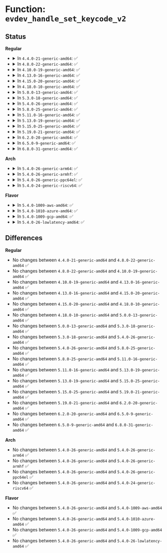 # Function: <code>evdev_handle_set_keycode_v2</code>

## Status
<b>Regular</b>
<ul>
<li>
<details>
<summary>In <code>4.4.0-21-generic-amd64</code>: ✅</summary>

```c
int evdev_handle_set_keycode_v2(struct input_dev * dev, void * p)
```

```json
{
  "name": "evdev_handle_set_keycode_v2",
  "collision_type": "Unique Static",
  "inline_type": "No",
  "funcs": [
    {
      "addr": 18446744071585584352,
      "name": "evdev_handle_set_keycode_v2",
      "external": false,
      "loc": "drivers/input/evdev.c:888",
      "file": "drivers/input/evdev.c",
      "inline": "seen, unknown",
      "caller_inline": [],
      "caller_func": [
        "drivers/input/evdev.c:evdev_do_ioctl"
      ]
    }
  ],
  "symbols": [
    {
      "addr": 18446744071585584352,
      "name": "evdev_handle_set_keycode_v2",
      "section": ".text",
      "bind": "STB_LOCAL",
      "size": 108
    }
  ]
}
```
</details>
</li>
<li>
<details>
<summary>In <code>4.8.0-22-generic-amd64</code>: ✅</summary>

```c
int evdev_handle_set_keycode_v2(struct input_dev * dev, void * p)
```

```json
{
  "name": "evdev_handle_set_keycode_v2",
  "collision_type": "Unique Static",
  "inline_type": "No",
  "funcs": [
    {
      "addr": 18446744071585978224,
      "name": "evdev_handle_set_keycode_v2",
      "external": false,
      "loc": "drivers/input/evdev.c:888",
      "file": "drivers/input/evdev.c",
      "inline": "seen, unknown",
      "caller_inline": [],
      "caller_func": [
        "drivers/input/evdev.c:evdev_do_ioctl"
      ]
    }
  ],
  "symbols": [
    {
      "addr": 18446744071585978224,
      "name": "evdev_handle_set_keycode_v2",
      "section": ".text",
      "bind": "STB_LOCAL",
      "size": 108
    }
  ]
}
```
</details>
</li>
<li>
<details>
<summary>In <code>4.10.0-19-generic-amd64</code>: ✅</summary>

```c
int evdev_handle_set_keycode_v2(struct input_dev * dev, void * p)
```

```json
{
  "name": "evdev_handle_set_keycode_v2",
  "collision_type": "Unique Static",
  "inline_type": "No",
  "funcs": [
    {
      "addr": 18446744071586166544,
      "name": "evdev_handle_set_keycode_v2",
      "external": false,
      "loc": "drivers/input/evdev.c:888",
      "file": "drivers/input/evdev.c",
      "inline": "seen, unknown",
      "caller_inline": [],
      "caller_func": [
        "drivers/input/evdev.c:evdev_do_ioctl"
      ]
    }
  ],
  "symbols": [
    {
      "addr": 18446744071586166544,
      "name": "evdev_handle_set_keycode_v2",
      "section": ".text",
      "bind": "STB_LOCAL",
      "size": 108
    }
  ]
}
```
</details>
</li>
<li>
<details>
<summary>In <code>4.13.0-16-generic-amd64</code>: ✅</summary>

```c
int evdev_handle_set_keycode_v2(struct input_dev * dev, void * p)
```

```json
{
  "name": "evdev_handle_set_keycode_v2",
  "collision_type": "Unique Static",
  "inline_type": "No",
  "funcs": [
    {
      "addr": 18446744071586255232,
      "name": "evdev_handle_set_keycode_v2",
      "external": false,
      "loc": "drivers/input/evdev.c:888",
      "file": "drivers/input/evdev.c",
      "inline": "seen, unknown",
      "caller_inline": [],
      "caller_func": [
        "drivers/input/evdev.c:evdev_do_ioctl"
      ]
    }
  ],
  "symbols": [
    {
      "addr": 18446744071586255232,
      "name": "evdev_handle_set_keycode_v2",
      "section": ".text",
      "bind": "STB_LOCAL",
      "size": 110
    }
  ]
}
```
</details>
</li>
<li>
<details>
<summary>In <code>4.15.0-20-generic-amd64</code>: ✅</summary>

```c
int evdev_handle_set_keycode_v2(struct input_dev * dev, void * p)
```

```json
{
  "name": "evdev_handle_set_keycode_v2",
  "collision_type": "Unique Static",
  "inline_type": "No",
  "funcs": [
    {
      "addr": 18446744071586718720,
      "name": "evdev_handle_set_keycode_v2",
      "external": false,
      "loc": "drivers/input/evdev.c:888",
      "file": "drivers/input/evdev.c",
      "inline": "seen, unknown",
      "caller_inline": [],
      "caller_func": [
        "drivers/input/evdev.c:evdev_do_ioctl"
      ]
    }
  ],
  "symbols": [
    {
      "addr": 18446744071586718720,
      "name": "evdev_handle_set_keycode_v2",
      "section": ".text",
      "bind": "STB_LOCAL",
      "size": 110
    }
  ]
}
```
</details>
</li>
<li>
<details>
<summary>In <code>4.18.0-10-generic-amd64</code>: ✅</summary>

```c
int evdev_handle_set_keycode_v2(struct input_dev * dev, void * p)
```

```json
{
  "name": "evdev_handle_set_keycode_v2",
  "collision_type": "Unique Static",
  "inline_type": "No",
  "funcs": [
    {
      "addr": 18446744071586984208,
      "name": "evdev_handle_set_keycode_v2",
      "external": false,
      "loc": "drivers/input/evdev.c:894",
      "file": "drivers/input/evdev.c",
      "inline": "seen, unknown",
      "caller_inline": [],
      "caller_func": [
        "drivers/input/evdev.c:evdev_do_ioctl"
      ]
    }
  ],
  "symbols": [
    {
      "addr": 18446744071586984208,
      "name": "evdev_handle_set_keycode_v2",
      "section": ".text",
      "bind": "STB_LOCAL",
      "size": 110
    }
  ]
}
```
</details>
</li>
<li>
<details>
<summary>In <code>5.0.0-13-generic-amd64</code>: ✅</summary>

```c
int evdev_handle_set_keycode_v2(struct input_dev * dev, void * p)
```

```json
{
  "name": "evdev_handle_set_keycode_v2",
  "collision_type": "Unique Static",
  "inline_type": "No",
  "funcs": [
    {
      "addr": 18446744071587145328,
      "name": "evdev_handle_set_keycode_v2",
      "external": false,
      "loc": "drivers/input/evdev.c:895",
      "file": "drivers/input/evdev.c",
      "inline": "seen, unknown",
      "caller_inline": [],
      "caller_func": [
        "drivers/input/evdev.c:evdev_do_ioctl"
      ]
    }
  ],
  "symbols": [
    {
      "addr": 18446744071587145328,
      "name": "evdev_handle_set_keycode_v2",
      "section": ".text",
      "bind": "STB_LOCAL",
      "size": 110
    }
  ]
}
```
</details>
</li>
<li>
<details>
<summary>In <code>5.3.0-18-generic-amd64</code>: ✅</summary>

```c
int evdev_handle_set_keycode_v2(struct input_dev * dev, void * p)
```

```json
{
  "name": "evdev_handle_set_keycode_v2",
  "collision_type": "Unique Static",
  "inline_type": "No",
  "funcs": [
    {
      "addr": 18446744071587410288,
      "name": "evdev_handle_set_keycode_v2",
      "external": false,
      "loc": "drivers/input/evdev.c:891",
      "file": "drivers/input/evdev.c",
      "inline": "seen, unknown",
      "caller_inline": [],
      "caller_func": [
        "drivers/input/evdev.c:evdev_do_ioctl"
      ]
    }
  ],
  "symbols": [
    {
      "addr": 18446744071587410288,
      "name": "evdev_handle_set_keycode_v2",
      "section": ".text",
      "bind": "STB_LOCAL",
      "size": 112
    }
  ]
}
```
</details>
</li>
<li>
<details>
<summary>In <code>5.4.0-26-generic-amd64</code>: ✅</summary>

```c
int evdev_handle_set_keycode_v2(struct input_dev * dev, void * p)
```

```json
{
  "name": "evdev_handle_set_keycode_v2",
  "collision_type": "Unique Static",
  "inline_type": "No",
  "funcs": [
    {
      "addr": 18446744071587613408,
      "name": "evdev_handle_set_keycode_v2",
      "external": false,
      "loc": "drivers/input/evdev.c:869",
      "file": "drivers/input/evdev.c",
      "inline": "seen, unknown",
      "caller_inline": [],
      "caller_func": [
        "drivers/input/evdev.c:evdev_do_ioctl"
      ]
    }
  ],
  "symbols": [
    {
      "addr": 18446744071587613408,
      "name": "evdev_handle_set_keycode_v2",
      "section": ".text",
      "bind": "STB_LOCAL",
      "size": 112
    }
  ]
}
```
</details>
</li>
<li>
<details>
<summary>In <code>5.8.0-25-generic-amd64</code>: ✅</summary>

```c
int evdev_handle_set_keycode_v2(struct input_dev * dev, void * p)
```

```json
{
  "name": "evdev_handle_set_keycode_v2",
  "collision_type": "Unique Static",
  "inline_type": "No",
  "funcs": [
    {
      "addr": 18446744071588477040,
      "name": "evdev_handle_set_keycode_v2",
      "external": false,
      "loc": "drivers/input/evdev.c:860",
      "file": "drivers/input/evdev.c",
      "inline": "seen, unknown",
      "caller_inline": [],
      "caller_func": [
        "drivers/input/evdev.c:evdev_do_ioctl"
      ]
    }
  ],
  "symbols": [
    {
      "addr": 18446744071588477040,
      "name": "evdev_handle_set_keycode_v2",
      "section": ".text",
      "bind": "STB_LOCAL",
      "size": 110
    }
  ]
}
```
</details>
</li>
<li>
<details>
<summary>In <code>5.11.0-16-generic-amd64</code>: ✅</summary>

```c
int evdev_handle_set_keycode_v2(struct input_dev * dev, void * p)
```

```json
{
  "name": "evdev_handle_set_keycode_v2",
  "collision_type": "Unique Static",
  "inline_type": "No",
  "funcs": [
    {
      "addr": 18446744071588506496,
      "name": "evdev_handle_set_keycode_v2",
      "external": false,
      "loc": "drivers/input/evdev.c:860",
      "file": "drivers/input/evdev.c",
      "inline": "seen, unknown",
      "caller_inline": [],
      "caller_func": [
        "drivers/input/evdev.c:evdev_do_ioctl"
      ]
    }
  ],
  "symbols": [
    {
      "addr": 18446744071588506496,
      "name": "evdev_handle_set_keycode_v2",
      "section": ".text",
      "bind": "STB_LOCAL",
      "size": 110
    }
  ]
}
```
</details>
</li>
<li>
<details>
<summary>In <code>5.13.0-19-generic-amd64</code>: ✅</summary>

```c
int evdev_handle_set_keycode_v2(struct input_dev * dev, void * p)
```

```json
{
  "name": "evdev_handle_set_keycode_v2",
  "collision_type": "Unique Static",
  "inline_type": "No",
  "funcs": [
    {
      "addr": 18446744071588389888,
      "name": "evdev_handle_set_keycode_v2",
      "external": false,
      "loc": "drivers/input/evdev.c:860",
      "file": "drivers/input/evdev.c",
      "inline": "seen, unknown",
      "caller_inline": [],
      "caller_func": [
        "drivers/input/evdev.c:evdev_do_ioctl"
      ]
    }
  ],
  "symbols": [
    {
      "addr": 18446744071588389888,
      "name": "evdev_handle_set_keycode_v2",
      "section": ".text",
      "bind": "STB_LOCAL",
      "size": 110
    }
  ]
}
```
</details>
</li>
<li>
<details>
<summary>In <code>5.15.0-25-generic-amd64</code>: ✅</summary>

```c
int evdev_handle_set_keycode_v2(struct input_dev * dev, void * p)
```

```json
{
  "name": "evdev_handle_set_keycode_v2",
  "collision_type": "Unique Static",
  "inline_type": "No",
  "funcs": [
    {
      "addr": 18446744071589054496,
      "name": "evdev_handle_set_keycode_v2",
      "external": false,
      "loc": "drivers/input/evdev.c:860",
      "file": "drivers/input/evdev.c",
      "inline": "seen, unknown",
      "caller_inline": [],
      "caller_func": [
        "drivers/input/evdev.c:evdev_do_ioctl"
      ]
    }
  ],
  "symbols": [
    {
      "addr": 18446744071589054496,
      "name": "evdev_handle_set_keycode_v2",
      "section": ".text",
      "bind": "STB_LOCAL",
      "size": 110
    }
  ]
}
```
</details>
</li>
<li>
<details>
<summary>In <code>5.19.0-21-generic-amd64</code>: ✅</summary>

```c
int evdev_handle_set_keycode_v2(struct input_dev * dev, void * p)
```

```json
{
  "name": "evdev_handle_set_keycode_v2",
  "collision_type": "Unique Static",
  "inline_type": "No",
  "funcs": [
    {
      "addr": 18446744071590496624,
      "name": "evdev_handle_set_keycode_v2",
      "external": false,
      "loc": "drivers/input/evdev.c:860",
      "file": "drivers/input/evdev.c",
      "inline": "seen, unknown",
      "caller_inline": [],
      "caller_func": [
        "drivers/input/evdev.c:evdev_do_ioctl"
      ]
    }
  ],
  "symbols": [
    {
      "addr": 18446744071590496624,
      "name": "evdev_handle_set_keycode_v2",
      "section": ".text",
      "bind": "STB_LOCAL",
      "size": 159
    }
  ]
}
```
</details>
</li>
<li>
<details>
<summary>In <code>6.2.0-20-generic-amd64</code>: ✅</summary>

```c
int evdev_handle_set_keycode_v2(struct input_dev * dev, void * p)
```

```json
{
  "name": "evdev_handle_set_keycode_v2",
  "collision_type": "Unique Static",
  "inline_type": "No",
  "funcs": [
    {
      "addr": 18446744071592143008,
      "name": "evdev_handle_set_keycode_v2",
      "external": false,
      "loc": "drivers/input/evdev.c:860",
      "file": "drivers/input/evdev.c",
      "inline": "seen, unknown",
      "caller_inline": [],
      "caller_func": [
        "drivers/input/evdev.c:evdev_do_ioctl"
      ]
    }
  ],
  "symbols": [
    {
      "addr": 18446744071592143008,
      "name": "evdev_handle_set_keycode_v2",
      "section": ".text",
      "bind": "STB_LOCAL",
      "size": 159
    }
  ]
}
```
</details>
</li>
<li>
<details>
<summary>In <code>6.5.0-9-generic-amd64</code>: ✅</summary>

```c
int evdev_handle_set_keycode_v2(struct input_dev * dev, void * p)
```

```json
{
  "name": "evdev_handle_set_keycode_v2",
  "collision_type": "Unique Static",
  "inline_type": "No",
  "funcs": [
    {
      "addr": 18446744071592566416,
      "name": "evdev_handle_set_keycode_v2",
      "external": false,
      "loc": "drivers/input/evdev.c:860",
      "file": "drivers/input/evdev.c",
      "inline": "seen, unknown",
      "caller_inline": [],
      "caller_func": [
        "drivers/input/evdev.c:evdev_do_ioctl"
      ]
    }
  ],
  "symbols": [
    {
      "addr": 18446744071592566416,
      "name": "evdev_handle_set_keycode_v2",
      "section": ".text",
      "bind": "STB_LOCAL",
      "size": 159
    }
  ]
}
```
</details>
</li>
<li>
<details>
<summary>In <code>6.8.0-31-generic-amd64</code>: ✅</summary>

```c
int evdev_handle_set_keycode_v2(struct input_dev * dev, void * p)
```

```json
{
  "name": "evdev_handle_set_keycode_v2",
  "collision_type": "Unique Static",
  "inline_type": "No",
  "funcs": [
    {
      "addr": 18446744071593310992,
      "name": "evdev_handle_set_keycode_v2",
      "external": false,
      "loc": "drivers/input/evdev.c:860",
      "file": "drivers/input/evdev.c",
      "inline": "seen, unknown",
      "caller_inline": [],
      "caller_func": [
        "drivers/input/evdev.c:evdev_do_ioctl"
      ]
    }
  ],
  "symbols": [
    {
      "addr": 18446744071593310992,
      "name": "evdev_handle_set_keycode_v2",
      "section": ".text",
      "bind": "STB_LOCAL",
      "size": 159
    }
  ]
}
```
</details>
</li>
</ul>
<b>Arch</b>
<ul>
<li>
<details>
<summary>In <code>5.4.0-26-generic-arm64</code>: ✅</summary>

```c
int evdev_handle_set_keycode_v2(struct input_dev * dev, void * p)
```

```json
{
  "name": "evdev_handle_set_keycode_v2",
  "collision_type": "Unique Static",
  "inline_type": "No",
  "funcs": [
    {
      "addr": 18446603336500765768,
      "name": "evdev_handle_set_keycode_v2",
      "external": false,
      "loc": "drivers/input/evdev.c:869",
      "file": "drivers/input/evdev.c",
      "inline": "seen, unknown",
      "caller_inline": [],
      "caller_func": [
        "drivers/input/evdev.c:evdev_do_ioctl"
      ]
    }
  ],
  "symbols": [
    {
      "addr": 18446603336500765768,
      "name": "evdev_handle_set_keycode_v2",
      "section": ".text",
      "bind": "STB_LOCAL",
      "size": 452
    }
  ]
}
```
</details>
</li>
<li>
<details>
<summary>In <code>5.4.0-26-generic-armhf</code>: ✅</summary>

```c
int evdev_handle_set_keycode_v2(struct input_dev * dev, void * p)
```

```json
{
  "name": "evdev_handle_set_keycode_v2",
  "collision_type": "Unique Static",
  "inline_type": "No",
  "funcs": [
    {
      "addr": 3233281684,
      "name": "evdev_handle_set_keycode_v2",
      "external": false,
      "loc": "drivers/input/evdev.c:869",
      "file": "drivers/input/evdev.c",
      "inline": "seen, unknown",
      "caller_inline": [],
      "caller_func": []
    }
  ],
  "symbols": [
    {
      "addr": 3233281684,
      "name": "evdev_handle_set_keycode_v2",
      "section": ".text",
      "bind": "STB_LOCAL",
      "size": 208
    }
  ]
}
```
</details>
</li>
<li>
<details>
<summary>In <code>5.4.0-26-generic-ppc64el</code>: ✅</summary>

```c
int evdev_handle_set_keycode_v2(struct input_dev * dev, void * p)
```

```json
{
  "name": "evdev_handle_set_keycode_v2",
  "collision_type": "Unique Static",
  "inline_type": "No",
  "funcs": [
    {
      "addr": 13835058055294215648,
      "name": "evdev_handle_set_keycode_v2",
      "external": false,
      "loc": "drivers/input/evdev.c:869",
      "file": "drivers/input/evdev.c",
      "inline": "seen, unknown",
      "caller_inline": [],
      "caller_func": [
        "drivers/input/evdev.c:evdev_do_ioctl"
      ]
    }
  ],
  "symbols": [
    {
      "addr": 13835058055294215648,
      "name": "evdev_handle_set_keycode_v2",
      "section": ".text",
      "bind": "STB_LOCAL",
      "size": 176
    }
  ]
}
```
</details>
</li>
<li>
<details>
<summary>In <code>5.4.0-24-generic-riscv64</code>: ✅</summary>

```c
int evdev_handle_set_keycode_v2(struct input_dev * dev, void * p)
```

```json
{
  "name": "evdev_handle_set_keycode_v2",
  "collision_type": "Unique Static",
  "inline_type": "No",
  "funcs": [
    {
      "addr": 18446743936277599162,
      "name": "evdev_handle_set_keycode_v2",
      "external": false,
      "loc": "drivers/input/evdev.c:869",
      "file": "drivers/input/evdev.c",
      "inline": "seen, unknown",
      "caller_inline": [],
      "caller_func": []
    }
  ],
  "symbols": [
    {
      "addr": 18446743936277599162,
      "name": "evdev_handle_set_keycode_v2",
      "section": ".text",
      "bind": "STB_LOCAL",
      "size": 92
    }
  ]
}
```
</details>
</li>
</ul>
<b>Flavor</b>
<ul>
<li>
<details>
<summary>In <code>5.4.0-1009-aws-amd64</code>: ✅</summary>

```c
int evdev_handle_set_keycode_v2(struct input_dev * dev, void * p)
```

```json
{
  "name": "evdev_handle_set_keycode_v2",
  "collision_type": "Unique Static",
  "inline_type": "No",
  "funcs": [
    {
      "addr": 18446744071587306224,
      "name": "evdev_handle_set_keycode_v2",
      "external": false,
      "loc": "drivers/input/evdev.c:869",
      "file": "drivers/input/evdev.c",
      "inline": "seen, unknown",
      "caller_inline": [],
      "caller_func": [
        "drivers/input/evdev.c:evdev_do_ioctl"
      ]
    }
  ],
  "symbols": [
    {
      "addr": 18446744071587306224,
      "name": "evdev_handle_set_keycode_v2",
      "section": ".text",
      "bind": "STB_LOCAL",
      "size": 112
    }
  ]
}
```
</details>
</li>
<li>
<details>
<summary>In <code>5.4.0-1010-azure-amd64</code>: ✅</summary>

```c
int evdev_handle_set_keycode_v2(struct input_dev * dev, void * p)
```

```json
{
  "name": "evdev_handle_set_keycode_v2",
  "collision_type": "Unique Static",
  "inline_type": "No",
  "funcs": [
    {
      "addr": 18446744071587074608,
      "name": "evdev_handle_set_keycode_v2",
      "external": false,
      "loc": "drivers/input/evdev.c:869",
      "file": "drivers/input/evdev.c",
      "inline": "seen, unknown",
      "caller_inline": [],
      "caller_func": [
        "drivers/input/evdev.c:evdev_do_ioctl"
      ]
    }
  ],
  "symbols": [
    {
      "addr": 18446744071587074608,
      "name": "evdev_handle_set_keycode_v2",
      "section": ".text",
      "bind": "STB_LOCAL",
      "size": 112
    }
  ]
}
```
</details>
</li>
<li>
<details>
<summary>In <code>5.4.0-1009-gcp-amd64</code>: ✅</summary>

```c
int evdev_handle_set_keycode_v2(struct input_dev * dev, void * p)
```

```json
{
  "name": "evdev_handle_set_keycode_v2",
  "collision_type": "Unique Static",
  "inline_type": "No",
  "funcs": [
    {
      "addr": 18446744071587564656,
      "name": "evdev_handle_set_keycode_v2",
      "external": false,
      "loc": "drivers/input/evdev.c:869",
      "file": "drivers/input/evdev.c",
      "inline": "seen, unknown",
      "caller_inline": [],
      "caller_func": [
        "drivers/input/evdev.c:evdev_do_ioctl"
      ]
    }
  ],
  "symbols": [
    {
      "addr": 18446744071587564656,
      "name": "evdev_handle_set_keycode_v2",
      "section": ".text",
      "bind": "STB_LOCAL",
      "size": 112
    }
  ]
}
```
</details>
</li>
<li>
<details>
<summary>In <code>5.4.0-26-lowlatency-amd64</code>: ✅</summary>

```c
int evdev_handle_set_keycode_v2(struct input_dev * dev, void * p)
```

```json
{
  "name": "evdev_handle_set_keycode_v2",
  "collision_type": "Unique Static",
  "inline_type": "No",
  "funcs": [
    {
      "addr": 18446744071587676464,
      "name": "evdev_handle_set_keycode_v2",
      "external": false,
      "loc": "drivers/input/evdev.c:869",
      "file": "drivers/input/evdev.c",
      "inline": "seen, unknown",
      "caller_inline": [],
      "caller_func": [
        "drivers/input/evdev.c:evdev_do_ioctl"
      ]
    }
  ],
  "symbols": [
    {
      "addr": 18446744071587676464,
      "name": "evdev_handle_set_keycode_v2",
      "section": ".text",
      "bind": "STB_LOCAL",
      "size": 112
    }
  ]
}
```
</details>
</li>
</ul>

## Differences
<b>Regular</b>
<ul>
<li>
No changes between <code>4.4.0-21-generic-amd64</code> and <code>4.8.0-22-generic-amd64</code> ✅
</li>
<li>
No changes between <code>4.8.0-22-generic-amd64</code> and <code>4.10.0-19-generic-amd64</code> ✅
</li>
<li>
No changes between <code>4.10.0-19-generic-amd64</code> and <code>4.13.0-16-generic-amd64</code> ✅
</li>
<li>
No changes between <code>4.13.0-16-generic-amd64</code> and <code>4.15.0-20-generic-amd64</code> ✅
</li>
<li>
No changes between <code>4.15.0-20-generic-amd64</code> and <code>4.18.0-10-generic-amd64</code> ✅
</li>
<li>
No changes between <code>4.18.0-10-generic-amd64</code> and <code>5.0.0-13-generic-amd64</code> ✅
</li>
<li>
No changes between <code>5.0.0-13-generic-amd64</code> and <code>5.3.0-18-generic-amd64</code> ✅
</li>
<li>
No changes between <code>5.3.0-18-generic-amd64</code> and <code>5.4.0-26-generic-amd64</code> ✅
</li>
<li>
No changes between <code>5.4.0-26-generic-amd64</code> and <code>5.8.0-25-generic-amd64</code> ✅
</li>
<li>
No changes between <code>5.8.0-25-generic-amd64</code> and <code>5.11.0-16-generic-amd64</code> ✅
</li>
<li>
No changes between <code>5.11.0-16-generic-amd64</code> and <code>5.13.0-19-generic-amd64</code> ✅
</li>
<li>
No changes between <code>5.13.0-19-generic-amd64</code> and <code>5.15.0-25-generic-amd64</code> ✅
</li>
<li>
No changes between <code>5.15.0-25-generic-amd64</code> and <code>5.19.0-21-generic-amd64</code> ✅
</li>
<li>
No changes between <code>5.19.0-21-generic-amd64</code> and <code>6.2.0-20-generic-amd64</code> ✅
</li>
<li>
No changes between <code>6.2.0-20-generic-amd64</code> and <code>6.5.0-9-generic-amd64</code> ✅
</li>
<li>
No changes between <code>6.5.0-9-generic-amd64</code> and <code>6.8.0-31-generic-amd64</code> ✅
</li>
</ul>
<b>Arch</b>
<ul>
<li>
No changes between <code>5.4.0-26-generic-amd64</code> and <code>5.4.0-26-generic-arm64</code> ✅
</li>
<li>
No changes between <code>5.4.0-26-generic-amd64</code> and <code>5.4.0-26-generic-armhf</code> ✅
</li>
<li>
No changes between <code>5.4.0-26-generic-amd64</code> and <code>5.4.0-26-generic-ppc64el</code> ✅
</li>
<li>
No changes between <code>5.4.0-26-generic-amd64</code> and <code>5.4.0-24-generic-riscv64</code> ✅
</li>
</ul>
<b>Flavor</b>
<ul>
<li>
No changes between <code>5.4.0-26-generic-amd64</code> and <code>5.4.0-1009-aws-amd64</code> ✅
</li>
<li>
No changes between <code>5.4.0-26-generic-amd64</code> and <code>5.4.0-1010-azure-amd64</code> ✅
</li>
<li>
No changes between <code>5.4.0-26-generic-amd64</code> and <code>5.4.0-1009-gcp-amd64</code> ✅
</li>
<li>
No changes between <code>5.4.0-26-generic-amd64</code> and <code>5.4.0-26-lowlatency-amd64</code> ✅
</li>
</ul>
